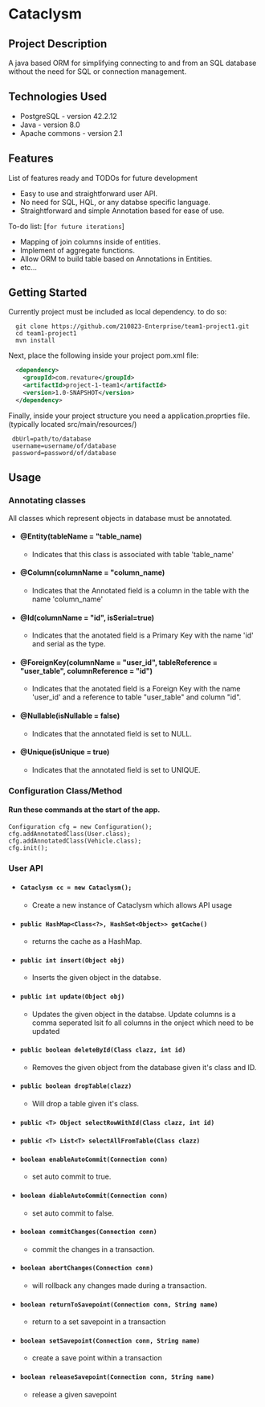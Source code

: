 # Cataclysm

## Project Description
A java based ORM for simplifying connecting to and from an SQL database without the need for SQL or connection management. 

## Technologies Used

* PostgreSQL - version 42.2.12  
* Java - version 8.0  
* Apache commons - version 2.1  

## Features

List of features ready and TODOs for future development  
* Easy to use and straightforward user API.  
* No need for SQL, HQL, or any databse specific language.  
* Straightforward and simple Annotation based for ease of use. 

To-do list: [`for future iterations`]
* Mapping of join columns inside of entities.    
* Implement of aggregate functions.  
* Allow ORM to build table based on Annotations in Entities.  
* etc...

## Getting Started  
Currently project must be included as local dependency. to do so:
```shell
  git clone https://github.com/210823-Enterprise/team1-project1.git
  cd team1-project1
  mvn install
```
Next, place the following inside your project pom.xml file:
```XML
  <dependency>
    <groupId>com.revature</groupId>
    <artifactId>project-1-team1</artifactId>
    <version>1.0-SNAPSHOT</version>
  </dependency>

```


Finally, inside your project structure you need a application.proprties file. 
 (typically located src/main/resources/)
 ``` 
  dbUrl=path/to/database
  username=username/of/database
  password=password/of/database  
  ```
  
## Usage  
  ### Annotating classes  
  All classes which represent objects in database must be annotated.
   - #### @Entity(tableName = "table_name)  
      - Indicates that this class is associated with table 'table_name'  
   - #### @Column(columnName = "column_name)  
      - Indicates that the Annotated field is a column in the table with the name 'column_name'  
   - #### @Id(columnName = "id", isSerial=true)  
      - Indicates that the anotated field is a Primary Key with the name 'id' and serial as the type.  
   - #### @ForeignKey(columnName = "user_id", tableReference = "user_table", columnReference = "id")  
      - Indicates that the anotated field is a Foreign Key with the name 'user_id' and a reference to table "user_table" and column "id". 
   - #### @Nullable(isNullable = false) 
      - Indicates that the annotated field is set to NULL.
   - #### @Unique(isUnique = true) 
      - Indicates that the annotated field is set to UNIQUE.

  ### Configuration Class/Method
  #### Run these commands at the start of the app.
  ```
  Configuration cfg = new Configuration();
  cfg.addAnnotatedClass(User.class);
  cfg.addAnnotatedClass(Vehicle.class);
  cfg.init();
  ```

  ### User API  
  
  - #### `Cataclysm cc = new Cataclysm();`  
     - Create a new instance of Cataclysm which allows API usage  
  - #### `public HashMap<Class<?>, HashSet<Object>> getCache()`  
     - returns the cache as a HashMap.  
  - #### `public int insert(Object obj)`  
     - Inserts the given object in the databse.   
  - #### `public int update(Object obj)`  
     - Updates the given object in the databse. Update columns is a comma seperated lsit fo all columns in the onject which need to be updated  
  - #### `public boolean deleteById(Class clazz, int id)`  
     - Removes the given object from the database given it's class and ID.  
  - #### `public boolean dropTable(clazz)`  
     - Will drop a table given it's class.  
  - #### `public <T> Object selectRowWithId(Class clazz, int id)`  
  - #### `public <T> List<T> selectAllFromTable(Class clazz)`
  - #### `boolean enableAutoCommit(Connection conn)` 
     - set auto commit to true.  
  - #### `boolean diableAutoCommit(Connection conn)` 
     - set auto commit to false. 
  - #### `boolean commitChanges(Connection conn)` 
     - commit the changes in a transaction. 
  - #### `boolean abortChanges(Connection conn)` 
     - will rollback any changes made during a transaction. 
  - #### `boolean returnToSavepoint(Connection conn, String name)` 
     - return to a set savepoint in a transaction 
  - #### `boolean setSavepoint(Connection conn, String name)` 
     - create a save point within a transaction 
  - #### `boolean releaseSavepoint(Connection conn, String name)` 
     - release a given savepoint 

